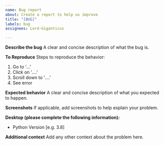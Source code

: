 ```yaml
---
name: Bug report
about: Create a report to help us improve
title: "[BUG]"
labels: bug
assignees: Lord-Giganticus

---
```


**Describe the bug**
A clear and concise description of what the bug is.

**To Reproduce**
Steps to reproduce the behavior:
1. Go to '...'
2. Click on '....'
3. Scroll down to '....'
4. See error

**Expected behavior**
A clear and concise description of what you expected to happen.

**Screenshots**
If applicable, add screenshots to help explain your problem.

**Desktop (please complete the following information):**
 - Python Version [e.g. 3.8]

**Additional context**
Add any other context about the problem here.
